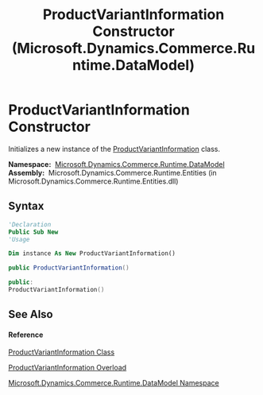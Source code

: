 ﻿---
title: ProductVariantInformation Constructor  (Microsoft.Dynamics.Commerce.Runtime.DataModel)
TOCTitle: ProductVariantInformation Constructor
ms:assetid: M:Microsoft.Dynamics.Commerce.Runtime.DataModel.ProductVariantInformation.#ctor
ms:mtpsurl: https://technet.microsoft.com/en-us/library/microsoft.dynamics.commerce.runtime.datamodel.productvariantinformation.productvariantinformation(v=AX.60)
ms:contentKeyID: 62210560
ms.date: 05/18/2015
mtps_version: v=AX.60
dev_langs:
- vb
- csharp
- c++
---

# ProductVariantInformation Constructor

Initializes a new instance of the [ProductVariantInformation](productvariantinformation-class-microsoft-dynamics-commerce-runtime-datamodel.md) class.

**Namespace:**  [Microsoft.Dynamics.Commerce.Runtime.DataModel](microsoft-dynamics-commerce-runtime-datamodel-namespace.md)  
**Assembly:**  Microsoft.Dynamics.Commerce.Runtime.Entities (in Microsoft.Dynamics.Commerce.Runtime.Entities.dll)

## Syntax

``` vb
'Declaration
Public Sub New
'Usage

Dim instance As New ProductVariantInformation()
```

``` csharp
public ProductVariantInformation()
```

``` c++
public:
ProductVariantInformation()
```

## See Also

#### Reference

[ProductVariantInformation Class](productvariantinformation-class-microsoft-dynamics-commerce-runtime-datamodel.md)

[ProductVariantInformation Overload](productvariantinformation-constructor-microsoft-dynamics-commerce-runtime-datamodel.md)

[Microsoft.Dynamics.Commerce.Runtime.DataModel Namespace](microsoft-dynamics-commerce-runtime-datamodel-namespace.md)

